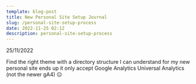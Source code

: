 ```yaml
---
template: blog-post
title: New Personal Site Setup Journal
slug: /personal-site-setup-process
date: 2022-11-25 02:12
description: personal-site-setup-process
---
```

25/11/2022

Find the right theme with a directory structure I can understand for my new personal site ends up it only accept Google Analytics Universal Analytics (not the newer gA4) 😑